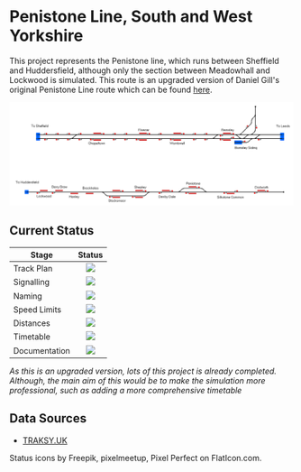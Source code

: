 # Penistone Line, South and West Yorkshire
This project represents the Penistone line, which runs between Sheffield and Huddersfield, although only the section between Meadowhall and Lockwood is simulated. This route is an upgraded version of Daniel Gill's original Penistone Line route which can be found [here](https://www.railwayoperationsimulator.com/catalog/community-projects/united-kingdom/penistone-line).

![Image of Current State of Map](Images/PenistoneLine.bmp)

## Current Status

| Stage         | Status        |
| ------------- |:-------------:|
| Track Plan     | <img src="https://image.flaticon.com/icons/svg/1632/1632596.svg" height="24"> |
| Signalling      | <img src="https://image.flaticon.com/icons/svg/1632/1632596.svg" height="24">      |
| Naming | <img src="https://image.flaticon.com/icons/svg/1632/1632596.svg" height="24">      |
| Speed Limits | <img src="https://image.flaticon.com/icons/svg/1632/1632596.svg" height="24"> |
| Distances | <img src="https://image.flaticon.com/icons/svg/1632/1632596.svg" height="24"> |
| Timetable | <img src="https://image.flaticon.com/icons/svg/1632/1632596.svg" height="24"> |
| Documentation | <img src="https://image.flaticon.com/icons/svg/1632/1632596.svg" height="24"> |

*As this is an upgraded version, lots of this project is already completed. Although, the main aim of this would be to make the simulation more professional, such as adding a more comprehensive timetable*

## Data Sources

- [TRAKSY.UK](https://traksy.uk/live)

Status icons by Freepik, pixelmeetup, Pixel Perfect on FlatIcon.com.

